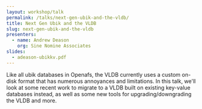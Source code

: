 ```yaml
---
layout: workshop/talk
permalink: /talks/next-gen-ubik-and-the-vldb/
title: Next Gen Ubik and the VLDB
slug: next-gen-ubik-and-the-vldb
presenters:
  - name: Andrew Deason
    org: Sine Nomine Associates
slides:
  - adeason-ubikkv.pdf
---
```


Like all ubik databases in Openafs, the VLDB currently uses a custom on-disk
format that has numerous annoyances and limitations. In this talk, we'll look at
some recent work to migrate to a VLDB built on existing key-value databases
instead, as well as some new tools for upgrading/downgrading the VLDB and more.
